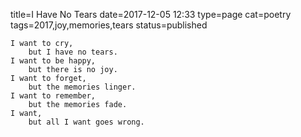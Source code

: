 title=I Have No Tears
date=2017-12-05 12:33
type=page
cat=poetry
tags=2017,joy,memories,tears
status=published
~~~~~~
I want to cry,
    but I have no tears.
I want to be happy,
    but there is no joy.
I want to forget,
    but the memories linger.
I want to remember,
    but the memories fade.
I want,
    but all I want goes wrong.
